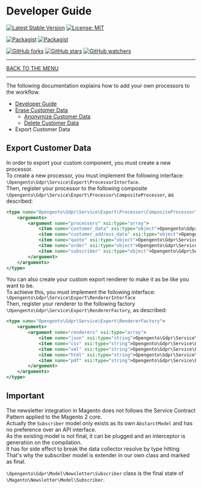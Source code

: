 # Developer Guide

[![Latest Stable Version](https://img.shields.io/packagist/v/opengento/module-gdpr.svg?style=flat-square)](https://packagist.org/packages/opengento/module-gdpr)
[![License: MIT](https://img.shields.io/github/license/opengento/magento2-gdpr.svg?style=flat-square)](./LICENSE)

[![Packagist](https://img.shields.io/packagist/dt/opengento/module-gdpr.svg?style=flat-square)](https://packagist.org/packages/opengento/module-gdpr)
[![Packagist](https://img.shields.io/packagist/dm/opengento/module-gdpr.svg?style=flat-square)](https://packagist.org/packages/opengento/module-gdpr)

[![GitHub forks](https://img.shields.io/github/forks/opengento/magento2-gdpr.svg?style=social)](https://github.com/opengento/magento2-gdpr/network/members)
[![GitHub stars](https://img.shields.io/github/stars/opengento/magento2-gdpr.svg?style=social)](https://github.com/opengento/magento2-gdpr/stargazers)
[![GitHub watchers](https://img.shields.io/github/watchers/opengento/magento2-gdpr.svg?style=social)](https://github.com/opengento/magento2-gdpr/watchers)

___

[BACK TO THE MENU](/magento2-gdpr/)

___

The following documentation explains how to add your own processors to the workflow.

* [Developer Guide](/magento2-gdpr/developer-guide/)
* [Erase Customer Data](/magento2-gdpr/developer-guide/erase-customer-data)
    * [Anonymize Customer Data](/magento2-gdpr/developer-guide/anonymize-customer-data)
    * [Delete Customer Data](/magento2-gdpr/developer-guide/delete-customer-data)
* Export Customer Data

## Export Customer Data

In order to export your custom component, you must create a new processor.  
To create a new processor, you must implement the following interface: `\Opengento\Gdpr\Service\Export\ProcessorInterface`.  
Then, register your processor to the following composite `\Opengento\Gdpr\Service\Export\Processor\CompositeProcessor`, as described:

```xml
<type name="Opengento\Gdpr\Service\Export\Processor\CompositeProcessor">
    <arguments>
        <argument name="processors" xsi:type="array">
            <item name="customer_data" xsi:type="object">Opengento\Gdpr\Service\Export\Processor\CustomerDataProcessor</item>
            <item name="customer_address_data" xsi:type="object">Opengento\Gdpr\Service\Export\Processor\CustomerAddressDataProcessor</item>
            <item name="quote" xsi:type="object">Opengento\Gdpr\Service\Export\Processor\QuoteDataProcessor</item>
            <item name="order" xsi:type="object">Opengento\Gdpr\Service\Export\Processor\OrderDataProcessor</item>
            <item name="subscriber" xsi:type="object">Opengento\Gdpr\Service\Export\Processor\SubscriberDataProcessor</item>
        </argument>
    </arguments>
</type>
```

You can also create your custom export renderer to make it as be like you want to be.  
To achieve this, you must implement the following interface: `\Opengento\Gdpr\Service\Export\RendererInterface`  
Then, register your renderer to the following factory `\Opengento\Gdpr\Service\Export\RendererFactory`, as described:

```xml
<type name="Opengento\Gdpr\Service\Export\RendererFactory">
    <arguments>
        <argument name="renderers" xsi:type="array">
            <item name="json" xsi:type="string">Opengento\Gdpr\Service\Export\Renderer\JsonRenderer</item>
            <item name="csv" xsi:type="string">Opengento\Gdpr\Service\Export\Renderer\CsvRenderer</item>
            <item name="xml" xsi:type="string">Opengento\Gdpr\Service\Export\Renderer\XmlRenderer</item>
            <item name="html" xsi:type="string">Opengento\Gdpr\Service\Export\Renderer\HtmlRenderer</item>
            <item name="pdf" xsi:type="string">Opengento\Gdpr\Service\Export\Renderer\PdfRenderer</item>
        </argument>
    </arguments>
</type>
```

## Important

The newsletter integration in Magento does not follows the Service Contract Pattern applied to the Magento 2 core.  
Actually the `Subscriber` model only exists as its own `AbstarctModel` and has no preference over an API interface.  
As the existing model is not final, it can be plugged and an interceptor is generation on the compilation.  
It has for side effect to break the data collector resolve by type hitting.  
That's why the subscriber model is extender in our own class and marked as final.

`\Opengento\Gdpr\Model\Newsletter\Subscriber` class is the final state of `\Magento\Newsletter\Model\Subscriber`.
